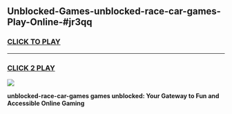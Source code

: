 
## Unblocked-Games-unblocked-race-car-games-Play-Online-#jr3qq
<h3>
<a href="https://premium.freeplayer.one?title=unblocked-race-car-games&ref=27F">CLICK TO PLAY</a></h3>
<hr>

<h3>
<a href="https://premium.freeplayer.one?title=unblocked-race-car-games&ref=27F">CLICK 2 PLAY</a>
  
</h3>

<a href="https://premium.freeplayer.one?title=unblocked-race-car-games&ref=27F"><img src="https://clearcache.store/games.png"></a>


**unblocked-race-car-games games unblocked: Your Gateway to Fun and Accessible Online Gaming**

